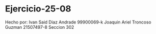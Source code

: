 # Ejercicio-25-08
Hecho por:
Ivan Said Diaz Andrade 99900069-k
Joaquin Ariel Troncoso Guzman 21507497-8
Seccion 302
